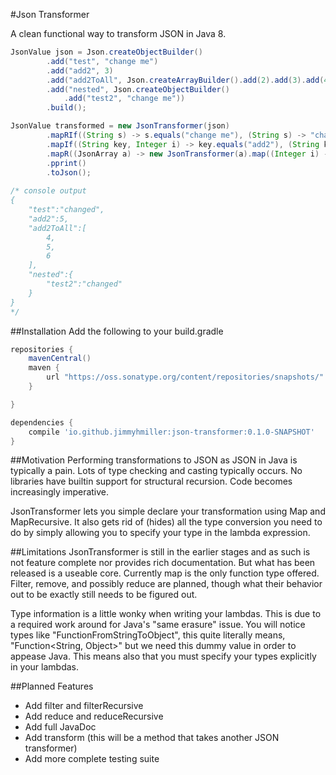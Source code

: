 #Json Transformer

A clean functional way to transform JSON in Java 8.

```java
JsonValue json = Json.createObjectBuilder()
        .add("test", "change me")
        .add("add2", 3)
        .add("add2ToAll", Json.createArrayBuilder().add(2).add(3).add(4))
        .add("nested", Json.createObjectBuilder()
            .add("test2", "change me"))
        .build();

JsonValue transformed = new JsonTransformer(json)
        .mapRIf((String s) -> s.equals("change me"), (String s) -> "changed")
        .mapIf((String key, Integer i) -> key.equals("add2"), (String key, Integer i) -> i + 2)
        .mapR((JsonArray a) -> new JsonTransformer(a).map((Integer i) -> i + 2).toJson())
        .pprint()
        .toJson();
 
/* console output
{
    "test":"changed",
    "add2":5,
    "add2ToAll":[
        4,
        5,
        6
    ],
    "nested":{
        "test2":"changed"
    }
}
*/
```

##Installation
Add the following to your build.gradle
```groovy
repositories {
    mavenCentral()
    maven {
        url "https://oss.sonatype.org/content/repositories/snapshots/"
    }

}

dependencies {
    compile 'io.github.jimmyhmiller:json-transformer:0.1.0-SNAPSHOT'
}
```



##Motivation
Performing transformations to JSON as JSON in Java is typically a pain. Lots of type checking and casting typically occurs. No libraries have builtin support for structural recursion. Code becomes increasingly imperative. 

JsonTransformer lets you simple declare your transformation using Map and MapRecursive. It also gets rid of (hides) all the type conversion you need to do by simply allowing you to specify your type in the lambda expression. 

##Limitations
JsonTransformer is still in the earlier stages and as such is not feature complete nor provides rich documentation. But what has been released is a useable core. Currently map is the only function type offered. Filter, remove, and possibly reduce are planned, though what their behavior out to be exactly still needs to be figured out.

Type information is a little wonky when writing your lambdas. This is due to a required work around for Java's "same erasure" issue. You will notice types like "FunctionFromStringToObject", this quite literally means, "Function<String, Object>" but we need this dummy value in order to appease Java. This means also that you must specify your types explicitly in your lambdas.

##Planned Features

* Add filter and filterRecursive
* Add reduce and reduceRecursive
* Add full JavaDoc
* Add transform (this will be a method that takes another JSON transformer)
* Add more complete testing suite